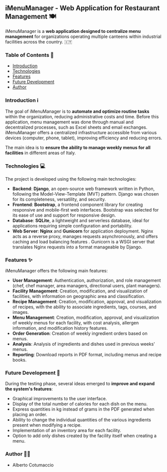 ## iMenuManager - Web Application for Restaurant Management 🍽️

iMenuManager is a **web application designed to centralize menu management** for organizations operating multiple canteens within industrial facilities across the country. 🇮🇹

### Table of Contents 📑

*   [Introduction](#introduction)
*   [Technologies](#technologies)
*   [Features](#features)
*   [Future Development](#future-development)
*   [Author](#author)

### Introduction ℹ️

The goal of iMenuManager is to **automate and optimize routine tasks** within the organization, reducing administrative costs and time. Before this application, menu management was done through manual and decentralized processes, such as Excel sheets and email exchanges. iMenuManager offers a centralized infrastructure accessible from various devices (computer, phone, tablet), improving efficiency and reducing errors.

The main idea is to **ensure the ability to manage weekly menus for all facilities** in different areas of Italy.

### Technologies 💻

The project is developed using the following main technologies:

*   **Backend**: **Django**, an open-source web framework written in Python, following the Model-View-Template (MVT) pattern. Django was chosen for its completeness, versatility, and security.
*   **Frontend**: **Bootstrap**, a frontend component library for creating responsive and mobile-first web interfaces. Bootstrap was selected for its ease of use and support for responsive design.
*   **Database**: **SQLite**, a lightweight and serverless database, ideal for applications requiring simple configuration and portability.
*   **Web Server**: **Nginx** and **Gunicorn** for application deployment. Nginx acts as a reverse proxy, manages requests asynchronously, and offers caching and load balancing features . Gunicorn is a WSGI server that translates Nginx requests into a format manageable by Django.

### Features ✨

iMenuManager offers the following main features:

*   **User Management**: Authentication, authorization, and role management (chef, chef manager, area managers, directional users, plant managers).
*   **Facility Management**: Creation, modification, and visualization of facilities, with information on geographic area and classification.
*   **Recipe Management**: Creation, modification, approval, and visualization of recipes, with the ability to associate ingredients, tags, courses, and images.
*   **Menu Management**: Creation, modification, approval, and visualization of weekly menus for each facility, with cost analysis, allergen information, and modification history features.
*   **Order Generation**: Creation of weekly ingredient orders based on menus.
*   **Analysis**: Analysis of ingredients and dishes used in previous weeks' menus.
*   **Reporting**: Download reports in PDF format, including menus and recipe books.

### Future Development 🔭

During the testing phase, several ideas emerged to **improve and expand the system's features**:

*   Graphical improvements to the user interface.
*   Display of the total number of calories for each dish on the menu.
*   Express quantities in kg instead of grams in the PDF generated when placing an order.
*   Ability to change the individual quantities of the various ingredients present when modifying a recipe.
*   Implementation of an inventory area for each facility.
*   Option to add only dishes created by the facility itself when creating a menu.

### Author 👨‍💻

*   Alberto Cotumaccio